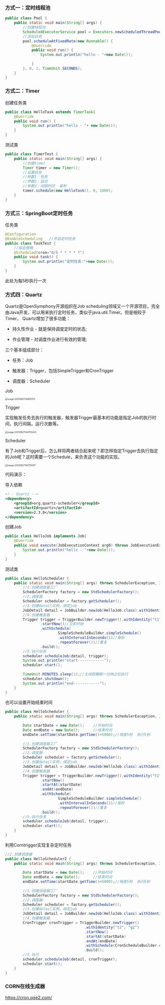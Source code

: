 ### 方式一：定时线程池

```java
public class Pool {
	public static void main(String[] args) {
		//创建线程池
		ScheduledExecutorService pool = Executors.newScheduledThreadPool(1);
		//添加任务
		pool.scheduleAtFixedRate(new Runnable() {
			@Override
			public void run() {
				System.out.println("hello - "+new Date());
				
			}
		}, 0, 1, TimeUnit.SECONDS);
	}
}
```



### 方式二：Timer

创建任务类

```java
public class HelloTask extends TimerTask{
	@Override
	public void run() {
		System.out.println("hello - "+ new Date());
	}
}
```

测试类

```java
public class TimerTest {
	public static void main(String[] args) {
		//创建timer
		Timer timer = new Timer();
		//设置任务
		//参数1：任务  
		//参数2：延迟
		//参数3：间隔时间  毫秒
		timer.schedule(new HelloTask(), 0, 1000);
	}
}
```



### 方式三：SpringBoot定时任务

任务类

```java
@Configuration
@EnableScheduling	//开启定时任务
public class TaskTest {
    //指定策略
	@Scheduled(cron="0/5 * * * * ?")
	public void task() {
		System.out.println("定时任务:"+new Date());
	}
}
```

此处为每5秒执行一次



### 方式四：Quartz

Quartz是OpenSymphony开源组织在Job scheduling领域又一个开源项目，完全由Java开发，可以用来执行定时任务，类似于java.util.Timer。但是相较于Timer， Quartz增加了很多功能：

- 持久性作业 - 就是保持调度定时的状态;

- 作业管理 - 对调度作业进行有效的管理;

 

三个基本组成部分：

- 任务：Job

- 触发器：Trigger，包括SimpleTrigger和CronTrigger

- 调度器：Scheduler

 

Job

<img src="https://woniumd.oss-cn-hangzhou.aliyuncs.com/java/xiangwei/20210827144651.png" alt="image-20210827144651317" style="zoom:50%;" />

Trigger

实现触发任务去执行的触发器，触发器Trigger最基本的功能是指定Job的执行时间，执行间隔，运行次数等。

<img src="https://woniumd.oss-cn-hangzhou.aliyuncs.com/java/xiangwei/20210827144703.png" alt="image-20210827144703423" style="zoom:50%;" />



Scheduler

有了Job和Trigger后，怎么样将两者结合起来呢？即怎样指定Trigger去执行指定的Job呢？这时需要一个Schedule，来负责这个功能的实现。

<img src="https://woniumd.oss-cn-hangzhou.aliyuncs.com/java/xiangwei/20210827144715.png" alt="image-20210827144715207" style="zoom:50%;" />

代码演示：

导入依赖

```xml
<!-- Quartz -->
<dependency>
	<groupId>org.quartz-scheduler</groupId>
	<artifactId>quartz</artifactId>
	<version>2.3.0</version>
</dependency>
```

创建Job

```java
public class HelloJob implements Job{
	@Override
	public void execute(JobExecutionContext arg0) throws JobExecutionException {
		System.out.println("hello - "+new Date());
	}
}
```

测试类

```java
public class HelloScheduler {
	public static void main(String[] args) throws SchedulerException, InterruptedException {
		//1.创建调度器工厂
		SchedulerFactory factory = new StdSchedulerFactory();
		//2.调度器
		Scheduler scheduler = factory.getScheduler();
		//3.创建detail实例，绑定job
		JobDetail detail = JobBuilder.newJob(HelloJob.class).withIdentity("job", "j_group").build();
		//4.创建触发器
		Trigger trigger = TriggerBuilder.newTrigger().withIdentity("t1", "t_group")
				.startNow()//立即开始
				.withSchedule(
						SimpleScheduleBuilder.simpleSchedule()
						.withIntervalInSeconds(1)//每秒
						.repeatForever())//重复
				.build();
		//5.执行任务
		scheduler.scheduleJob(detail, trigger);
		System.out.println("start------------");
		scheduler.start();
		
		TimeUnit.MINUTES.sleep(1);//主线程睡眠一分钟之后执行
		scheduler.shutdown();
		System.out.println("end------------");
	}
}
```

也可以设置开始结束时间

```java
public class HelloScheduler {
	public static void main(String[] args) throws SchedulerException, InterruptedException {
		
		Date startDate = new Date();	//开始时间
		Date endDate = new Date();		//结束时间
		endDate.setTime(startDate.getTime()+5000);//相差5秒  执行5秒
		
		//1.创建调度器工厂
		SchedulerFactory factory = new StdSchedulerFactory();
		//2.调度器
		Scheduler scheduler = factory.getScheduler();
		//3.创建detail实例，绑定job
		JobDetail detail = JobBuilder.newJob(HelloJob.class).withIdentity("job", "j_group").build();
		//4.创建触发器
		Trigger trigger = TriggerBuilder.newTrigger().withIdentity("t1", "t_group")
				.startNow()
				.startAt(startDate)
				.endAt(endDate)
				.withSchedule(
						SimpleScheduleBuilder.simpleSchedule()
						.withIntervalInSeconds(1)//每秒
						.repeatForever())//重复
				.build();
		//5.执行任务
		scheduler.scheduleJob(detail, trigger);
		scheduler.start();
	}
}
```

利用Corntrigger实现复杂定时任务

```java
//2.创建调度器
public class HelloScheduler2 {
	public static void main(String[] args) throws SchedulerException, InterruptedException {
		
		Date startDate = new Date();	//开始时间
		Date endDate = new Date();		//结束时间
		endDate.setTime(startDate.getTime()+5000);//相差5秒  执行5秒
		
		//1.创建调度器工厂
		SchedulerFactory factory = new StdSchedulerFactory();
		//2.调度器
		Scheduler scheduler = factory.getScheduler();
		//3.创建detail实例，绑定job
		JobDetail detail = JobBuilder.newJob(HelloJob.class).withIdentity("job2", "j_group2").build();
		//4.创建触发器
		CronTrigger cronTrigger = TriggerBuilder.newTrigger()
									.withIdentity("t2", "g2")
									.startNow()
									.startAt(startDate)
									.endAt(endDate)
									.withSchedule(CronScheduleBuilder.cronSchedule("* * * * * ?"))
									.build();
		//5.执行
		scheduler.scheduleJob(detail, cronTrigger);
		scheduler.start();
	}
}
```



### CORN在线生成器

https://cron.qqe2.com/















